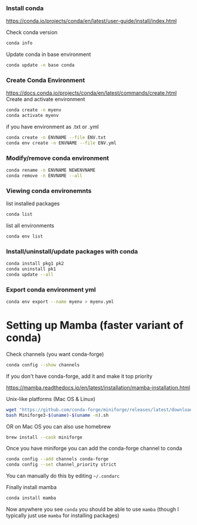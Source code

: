 ### Install conda
https://conda.io/projects/conda/en/latest/user-guide/install/index.html

Check conda version
```bash
conda info 
```

Update conda in base environment
```bash
conda update -n base conda
```



### Create Conda Environment
https://docs.conda.io/projects/conda/en/latest/commands/create.html
Create and activate  environment
```bash
conda create -n myenv
conda activate myenv
```

if you have environment as .txt or .yml
```bash
conda create -n ENVNAME --file ENV.txt
conda env create -n ENVNAME --file ENV.yml
```
### Modify/remove conda environment
```bash
conda rename -n ENVNAME NEWENVNAME
conda remove -n ENVNAME --all
```


### Viewing conda environemnts
list installed packages
```bash
conda list
```
list all environments
```bash
conda env list
```

### Install/uninstall/update packages with conda
```bash
conda install pkg1 pk2
conda uninstall pk1
conda update --all
```

### Export conda environment yml
```bash
conda env export --name myenv > myenv.yml
```

# Setting up Mamba (faster variant of conda)

Check channels (you want conda-forge)
```bash
conda config --show channels
```
If you don't have conda-forge, add it and make it top priority

https://mamba.readthedocs.io/en/latest/installation/mamba-installation.html

Unix-like platforms (Mac OS & Linux)
```bash
wget "https://github.com/conda-forge/miniforge/releases/latest/download/Miniforge3-$(uname)-$(uname -m).sh"
bash Miniforge3-$(uname)-$(uname -m).sh
```

OR on Mac OS you can also use homebrew
```bash
brew install --cask miniforge
```

Once you have miniforge you can add the conda-forge channel to conda

```bash
conda config --add channels conda-forge
conda config --set channel_priority strict
```

You can manually do this by editing `~/.condarc`

Finally install mamba
```bash
conda install mamba
```

Now anywhere you see `conda` you should be able to use `mamba` (though I typically just use `mamba` for installing packages)
